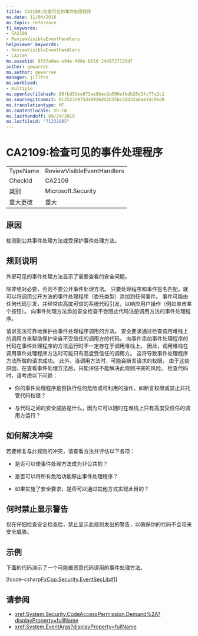```yaml
---
title: CA2109:检查可见的事件处理程序
ms.date: 11/04/2016
ms.topic: reference
f1_keywords:
- CA2109
- ReviewVisibleEventHandlers
helpviewer_keywords:
- ReviewVisibleEventHandlers
- CA2109
ms.assetid: 8f8fa0ee-e94e-400e-b516-24d8727725d7
author: gewarren
ms.author: gewarren
manager: jillfra
ms.workload:
- multiple
ms.openlocfilehash: 88fbd5bbe873ae8bec9a506efbdb20d3fc77a2c1
ms.sourcegitcommit: 0c2523d975d48926dd2b35bcd2d32a8ae14c06d8
ms.translationtype: MT
ms.contentlocale: zh-CN
ms.lasthandoff: 09/24/2019
ms.locfileid: "71232805"
---
```

# <a name="ca2109-review-visible-event-handlers"></a>CA2109:检查可见的事件处理程序

|||
|-|-|
|TypeName|ReviewVisibleEventHandlers|
|CheckId|CA2109|
|类别|Microsoft.Security|
|重大更改|重大|

## <a name="cause"></a>原因
检测到公共事件处理方法或受保护事件处理方法。

## <a name="rule-description"></a>规则说明
外部可见的事件处理方法显示了需要查看的安全问题。

除非绝对必要，否则不要公开事件处理方法。 只要处理程序和事件签名匹配，就可以将调用公开方法的事件处理程序（委托类型）添加到任何事件。 事件可能由任何代码引发，并经常由高度可信的系统代码引发，以响应用户操作（例如单击某个按钮）。 向事件处理方法添加安全检查不会阻止代码注册调用方法的事件处理程序。

请求无法可靠地保护由事件处理程序调用的方法。 安全要求通过检查调用堆栈上的调用方来帮助保护来自不受信任的调用方的代码。 向事件添加事件处理程序的代码在事件处理程序的方法运行时不一定存在于调用堆栈上。 因此，调用堆栈在调用事件处理程序方法时可能只有高度受信任的调用方。 这将导致事件处理程序方法所做的请求成功。 此外，当调用方法时，可能会断言请求的权限。 由于这些原因，在查看事件处理方法后，只能评估不能解决此规则冲突的风险。 检查代码时，请考虑以下问题：

- 你的事件处理程序是否执行任何危险或可利用的操作，如断言权限或禁止非托管代码权限？

- 与代码之间的安全威胁是什么，因为它可以随时在堆栈上只有高度受信任的调用方运行？

## <a name="how-to-fix-violations"></a>如何解决冲突
若要修复与此规则的冲突，请查看方法并评估以下各项：

- 是否可以使事件处理方法成为非公共的？

- 是否可以将所有危险功能移出事件处理程序？

- 如果实施了安全要求，是否可以通过其他方式实现此目的？

## <a name="when-to-suppress-warnings"></a>何时禁止显示警告
仅在仔细检查安全检查后，禁止显示此规则发出的警告，以确保你的代码不会带来安全威胁。

## <a name="example"></a>示例
下面的代码演示了一个可能被恶意代码误用的事件处理方法。

[!code-csharp[FxCop.Security.EventSecLib#1](../code-quality/codesnippet/CSharp/ca2109-review-visible-event-handlers_1.cs)]

## <a name="see-also"></a>请参阅

- <xref:System.Security.CodeAccessPermission.Demand%2A?displayProperty=fullName>
- <xref:System.EventArgs?displayProperty=fullName>